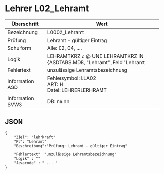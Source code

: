 # Lehrer L02_Lehramt

Überschrift | Wert
--------------- | ----------------------------------------
Bezeichnung | L0002_Lehramt
Prüfung | Lehramt - gültiger Eintrag
Schulform | Alle: 02, 04, .... 
Logik | LEHRAMTKRZ ≠ @ UND LEHRAMTKRZ IN {ASDTABS.MDB, "Lehramt" ,Feld "Lehramt
Fehlertext | unzulässige Lehramtsbezeichnung
Information ASD | Fehlersymbol: LLA02 <br> ART: H <br> Datei: LEHRERLERHRAMT
Information SVWS | DB: nn.nn


## JSON
```
{
    "Ziel": "lehrkraft"
    "PL": "Lehramt"
    "Beschreibung":"Prüfung: Lehramt - gültiger Eintrag" 

    "Fehlertext": "unzulässige Lehramtsbezeichnung"
    "Logik" : ""
    "Javacode" : " ... " 
}
```


